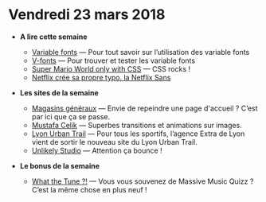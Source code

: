 Vendredi 23 mars 2018
===========================

- **A lire cette semaine**
    + [Variable fonts](https://developer.microsoft.com/en-us/microsoft-edge/testdrive/demos/variable-fonts/) — Pour tout savoir sur l’utilisation des variable fonts
    + [V-fonts](https://v-fonts.com/) — Pour trouver et tester les variable fonts
    + [Super Mario World only with CSS](https://medium.com/@alcidesqueiroz/super-mario-world-in-css-100-css-no-javascript-no-embedded-images-data-uris-no-external-e43dc0c2b1f4) — CSS rocks !
    + [Netflix crée sa propre typo, la Netflix Sans](https://www.journaldugeek.com/2018/03/22/police-decriture-made-in-netflix-va-lui-faire-economiser-millions/)
    
- **Les sites de la semaine**
    + [Magasins généraux](https://magasinsgeneraux.com/fr/) — Envie de repeindre une page d'accueil ? C’est par ici que ça se passe.
    + [Mustafa Celik](http://www.themustafacelik.com/) — Superbes transitions et animations sur images.
    + [Lyon Urban Trail](https://www.lyonurbantrail.com/) — Pour tous les sportifs, l’agence Extra de Lyon vient de sortir le nouveau site du Lyon Urban Trail.
    + [Unlikely Studio](http://unlikely.studio/) — Attention ça bounce !
    
- **Le bonus de la semaine**
    + [What the Tune ?!](https://whatthetune.com/) — Vous vous souvenez de Massive Music Quizz ? C’est la même chose en plus neuf !